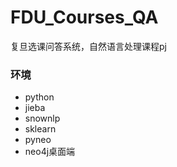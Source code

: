 # FDU_Courses_QA
复旦选课问答系统，自然语言处理课程pj

### 环境

* python
* jieba
* snownlp
* sklearn
* pyneo
* neo4j桌面端
